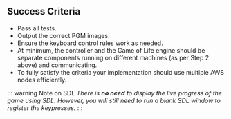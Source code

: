 <!--@include: index.md-->
#

## Success Criteria

- Pass all tests.
- Output the correct PGM images.
- Ensure the keyboard control rules work as needed.
- At minimum, the controller and the Game of Life engine should be separate components running on different machines (as per Step 2 above) and communicating.
- To fully satisfy the criteria your implementation should use multiple AWS nodes efficiently.

::: warning Note on SDL
*There is __no need__ to display the live progress of the game using SDL.
However, you will still need to run a blank SDL window to register the keypresses.*
:::
